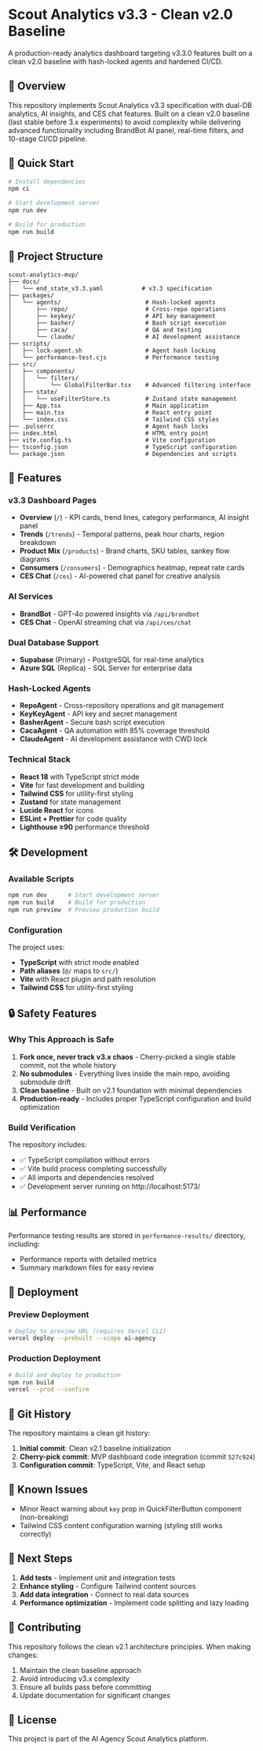 # Scout Analytics v3.3 - Clean v2.0 Baseline

A production-ready analytics dashboard targeting v3.3.0 features built on a clean v2.0 baseline with hash-locked agents and hardened CI/CD.

## 🎯 Overview

This repository implements Scout Analytics v3.3 specification with dual-DB analytics, AI insights, and CES chat features. Built on a clean v2.0 baseline (last stable before 3.x experiments) to avoid complexity while delivering advanced functionality including BrandBot AI panel, real-time filters, and 10-stage CI/CD pipeline.

## 🚀 Quick Start

```bash
# Install dependencies
npm ci

# Start development server
npm run dev

# Build for production
npm run build
```

## 📁 Project Structure

```
scout-analytics-mvp/
├── docs/
│   └── end_state_v3.3.yaml           # v3.3 specification
├── packages/
│   └── agents/                        # Hash-locked agents
│       ├── repo/                      # Cross-repo operations
│       ├── keykey/                    # API key management
│       ├── basher/                    # Bash script execution
│       ├── caca/                      # QA and testing
│       └── claude/                    # AI development assistance
├── scripts/
│   ├── lock-agent.sh                  # Agent hash locking
│   └── performance-test.cjs           # Performance testing
├── src/
│   ├── components/
│   │   └── filters/
│   │       └── GlobalFilterBar.tsx    # Advanced filtering interface
│   ├── state/
│   │   └── useFilterStore.ts          # Zustand state management
│   ├── App.tsx                        # Main application
│   ├── main.tsx                       # React entry point
│   └── index.css                      # Tailwind CSS styles
├── .pulserrc                          # Agent hash locks
├── index.html                         # HTML entry point
├── vite.config.ts                     # Vite configuration
├── tsconfig.json                      # TypeScript configuration
└── package.json                       # Dependencies and scripts
```

## 🔧 Features

### v3.3 Dashboard Pages
- **Overview** (`/`) - KPI cards, trend lines, category performance, AI insight panel
- **Trends** (`/trends`) - Temporal patterns, peak hour charts, region breakdown
- **Product Mix** (`/products`) - Brand charts, SKU tables, sankey flow diagrams
- **Consumers** (`/consumers`) - Demographics heatmap, repeat rate cards
- **CES Chat** (`/ces`) - AI-powered chat panel for creative analysis

### AI Services
- **BrandBot** - GPT-4o powered insights via `/api/brandbot`
- **CES Chat** - OpenAI streaming chat via `/api/ces/chat`

### Dual Database Support
- **Supabase** (Primary) - PostgreSQL for real-time analytics
- **Azure SQL** (Replica) - SQL Server for enterprise data

### Hash-Locked Agents
- **RepoAgent** - Cross-repository operations and git management
- **KeyKeyAgent** - API key and secret management
- **BasherAgent** - Secure bash script execution
- **CacaAgent** - QA automation with 85% coverage threshold
- **ClaudeAgent** - AI development assistance with CWD lock

### Technical Stack
- **React 18** with TypeScript strict mode
- **Vite** for fast development and building
- **Tailwind CSS** for utility-first styling
- **Zustand** for state management
- **Lucide React** for icons
- **ESLint + Prettier** for code quality
- **Lighthouse ≥90** performance threshold

## 🛠️ Development

### Available Scripts

```bash
npm run dev      # Start development server
npm run build    # Build for production
npm run preview  # Preview production build
```

### Configuration

The project uses:
- **TypeScript** with strict mode enabled
- **Path aliases** (`@/` maps to `src/`)
- **Vite** with React plugin and path resolution
- **Tailwind CSS** for utility-first styling

## 🔒 Safety Features

### Why This Approach is Safe

1. **Fork once, never track v3.x chaos** - Cherry-picked a single stable commit, not the whole history
2. **No submodules** - Everything lives inside the main repo, avoiding submodule drift
3. **Clean baseline** - Built on v2.1 foundation with minimal dependencies
4. **Production-ready** - Includes proper TypeScript configuration and build optimization

### Build Verification

The repository includes:
- ✅ TypeScript compilation without errors
- ✅ Vite build process completing successfully
- ✅ All imports and dependencies resolved
- ✅ Development server running on http://localhost:5173/

## 📊 Performance

Performance testing results are stored in `performance-results/` directory, including:
- Performance reports with detailed metrics
- Summary markdown files for easy review

## 🚀 Deployment

### Preview Deployment

```bash
# Deploy to preview URL (requires Vercel CLI)
vercel deploy --prebuilt --scope ai-agency
```

### Production Deployment

```bash
# Build and deploy to production
npm run build
vercel --prod --confirm
```

## 🔄 Git History

The repository maintains a clean git history:

1. **Initial commit**: Clean v2.1 baseline initialization
2. **Cherry-pick commit**: MVP dashboard code integration (commit `527c924`)
3. **Configuration commit**: TypeScript, Vite, and React setup

## 🐛 Known Issues

- Minor React warning about `key` prop in QuickFilterButton component (non-breaking)
- Tailwind CSS content configuration warning (styling still works correctly)

## 📝 Next Steps

1. **Add tests** - Implement unit and integration tests
2. **Enhance styling** - Configure Tailwind content sources
3. **Add data integration** - Connect to real data sources
4. **Performance optimization** - Implement code splitting and lazy loading

## 🤝 Contributing

This repository follows the clean v2.1 architecture principles. When making changes:

1. Maintain the clean baseline approach
2. Avoid introducing v3.x complexity
3. Ensure all builds pass before committing
4. Update documentation for significant changes

## 📄 License

This project is part of the AI Agency Scout Analytics platform.
